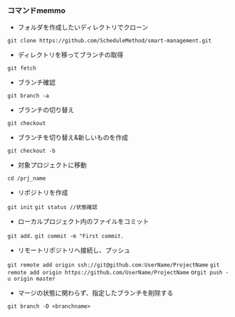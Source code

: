 ### コマンドmemmo

- フォルダを作成したいディレクトリでクローン 

```git clone https://github.com/ScheduleMethod/smart-management.git```

- ディレクトリを移ってブランチの取得

```git fetch```

- ブランチ確認

```git branch -a```

- ブランチの切り替え

```git checkout```

- ブランチを切り替え&新しいものを作成

```git checkout -b```

- 対象プロジェクトに移動

```cd /prj_name```

- リポジトリを作成 

```git init```
```git status //状態確認```

- ローカルプロジェクト内のファイルをコミット

```git add.```
```git commit -m "First commit.```

- リモートリポジトリへ接続し、プッシュ

```git remote add origin ssh://git@github.com:UserName/ProjectName```
```git remote add origin https://github.com/UserName/ProjectName```
or```git push -u origin master```


- マージの状態に関わらず、指定したブランチを削除する

```git branch -D <branchname>```
